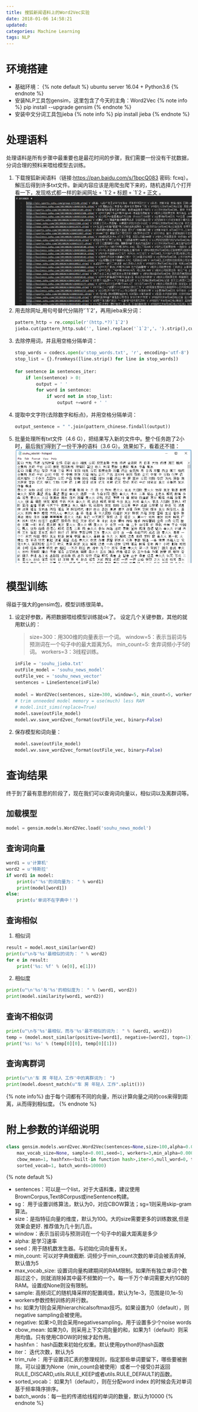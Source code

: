 ```yaml
---
title: 搜狐新闻语料上的Word2Vec实验
date: 2018-01-06 14:58:21
updated: 
categories: Machine Learning
tags: NLP
---
```


# 环境搭建
- 基础环境：
    {% note default %}
    ubuntu server 16.04 + Python3.6
    {% endnote %}
- 安装NLP工具包gensim，这里包含了今天的主角：Word2Vec
    {% note info %}
    pip install --upgrade gensim
    {% endnote %}
- 安装中文分词工具包jieba
    {% note info %}
    pip install jieba
    {% endnote %}
<!--more-->

# 处理语料
处理语料是所有步骤中最重要也是最花时间的步骤，我们需要一份没有干扰数据，分词合理的预料来喂给模型去训练。
1. 下载搜狐新闻语料（链接:https://pan.baidu.com/s/1bpcQ083 密码: fcxq）。解压后得到许多txt文件。新闻内容应该是用爬虫爬下来的，随机选择几个打开看一下，发现格式都一样的新闻网址 `+` \`1\`2 `+` 标题 `+` \`1\`2 `+` 正文 。
    ![](\2018/01/06/搜狐新闻语料上的Word2Vec实验\souhunews.png)
2. 用去除网址,用句号替代分隔符'\`1`2'，再用jieba来分词：
    ```python
    pattern_http = re.compile(r'(http.*?)`1`2')
    jieba.cut(pattern_http.sub('', line).replace('`1`2','。').strip(),cut_all=False)]
    ```
3. 去除停用词，并且用空格分隔单词：
    ```python
    stop_words = codecs.open(u'stop_words.txt', 'r', encoding='utf-8')
    stop_list = {}.fromkeys([line.strip() for line in stop_words])

    for sentence in sentences_iter:
        if len(sentence) > 0:
            output = ' '
            for word in sentence:
                if word not in stop_list:
                    output +=word + ' '
    ```
4. 提取中文字符(去除数字和标点)，并用空格分隔单词：
    ```python
    output_sentence = " ".join(pattern_chinese.findall(output))
    ```
5. 批量处理所有txt文件（4.6 G），把结果写入新的文件中。整个任务跑了2小时，最后我们得到了一份干净的语料（3.6 G）。效果如下，看着还不错：
![](\2018/01/06/搜狐新闻语料上的Word2Vec实验\souhuyuliao.png)

# 模型训练
得益于强大的gensim包，模型训练很简单。
1. 设定好参数，再把数据喂给模型训练就ok了。
    设定几个关键参数，其他的就用默认的：
    > size=300：用300维的向量表示一个词。
    > window=5：表示当前词与预测词在一个句子中的最大距离为5。
    > min_count=5: 舍弃词频小于5的词。
    > workers=3：3线程训练。

    ```python
    inFile = 'souhu_jieba.txt'
    outFile_model = 'souhu_news_model'
    outFile_vec = 'souhu_news_vector'
    sentences = LineSentence(inFile)

    model = Word2Vec(sentences, size=300, window=5, min_count=5, workers=3)
    # trim unneeded model memory = use(much) less RAM
    # model.init_sims(replace=True)
    model.save(outFile_model)
    model.wv.save_word2vec_format(outFile_vec, binary=False)
    ```
2. 保存模型和词向量：
    ```python
    model.save(outFile_model)
    model.wv.save_word2vec_format(outFile_vec, binary=False)
    ```

# 查询结果
终于到了最有意思的阶段了，现在我们可以查询词向量以，相似词以及离群词等。
## 加载模型
```python
model = gensim.models.Word2Vec.load('souhu_news_model')
```
## 查询词向量
```python
word1 = u'计算机'
word2 = u'特斯拉'
if word1 in model:
    print(u"'%s'的词向量为： " % word1)
    print(model[word1])
else:
    print(u'单词不在字典中！')
```
## 查询相似
1. 相似词
```python
result = model.most_similar(word2)
print(u"\n与'%s'最相似的词为： " % word2)
for e in result:
    print('%s: %f' % (e[0], e[1]))
```
2. 相似度
```python
print(u"\n'%s'与'%s'的相似度为： " % (word1, word2))
print(model.similarity(word1, word2))
```
## 查询不相似词
```python
print(u"\n与'%s'最相似，而与'%s'最不相似的词为： " % (word1, word2))
temp = (model.most_similar(positive=[word1], negative=[word2], topn=1))
print('%s: %s' % (temp[0][0], temp[0][1]))
```
## 查询离群词
```python
print(u"\n'车 房 年轻人 工作'中的离群词为： ")
print(model.doesnt_match(u"车 房 年轻人 工作".split()))
```
{% note info%}
由于每个词都有不同的向量，所以计算向量之间的cos来得到距离，从而得到相似度。
{% endnote %}

# 附上参数的详细说明
```python
class gensim.models.word2vec.Word2Vec(sentences=None,size=100,alpha=0.025,window=5, min_count=5, 
    max_vocab_size=None, sample=0.001,seed=1, workers=3,min_alpha=0.0001, sg=0, hs=0, negative=5, 
    cbow_mean=1, hashfxn=<built-in function hash>,iter=5,null_word=0, trim_rule=None, 
    sorted_vocab=1, batch_words=10000)
```
{% note default %}
- sentences：可以是一个list，对于大语料集，建议使用BrownCorpus,Text8Corpus或ineSentence构建。
- sg： 用于设置训练算法，默认为0，对应CBOW算法；sg=1则采用skip-gram算法。
- size：是指特征向量的维度，默认为100。大的size需要更多的训练数据,但是效果会更好. 推荐值为几十到几百。
- window：表示当前词与预测词在一个句子中的最大距离是多少
- alpha: 是学习速率
- seed：用于随机数发生器。与初始化词向量有关。
- min_count: 可以对字典做截断. 词频少于min_count次数的单词会被丢弃掉, 默认值为5
- max_vocab_size: 设置词向量构建期间的RAM限制。如果所有独立单词个数超过这个，则就消除掉其中最不频繁的一个。每一千万个单词需要大约1GB的RAM。设置成None则没有限制。
- sample: 高频词汇的随机降采样的配置阈值，默认为1e-3，范围是(0,1e-5)
- workers参数控制训练的并行数。
- hs: 如果为1则会采用hierarchicalsoftmax技巧。如果设置为0（default），则negative sampling会被使用。
- negative: 如果>0,则会采用negativesampling，用于设置多少个noise words
- cbow_mean: 如果为0，则采用上下文词向量的和，如果为1（default）则采用均值。只有使用CBOW的时候才起作用。
- hashfxn： hash函数来初始化权重。默认使用python的hash函数
- iter： 迭代次数，默认为5
- trim_rule： 用于设置词汇表的整理规则，指定那些单词要留下，哪些要被删除。可以设置为None（min_count会被使用）或者一个接受()并返回RULE_DISCARD,utils.RULE_KEEP或者utils.RULE_DEFAULT的函数。
- sorted_vocab： 如果为1（default），则在分配word index 的时候会先对单词基于频率降序排序。
- batch_words：每一批的传递给线程的单词的数量，默认为10000
{% endnote %}